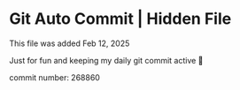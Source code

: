 # Git Auto Commit | Hidden File

This file was added Feb 12, 2025

Just for fun and keeping my daily git commit active 🤪

commit number: 268860

